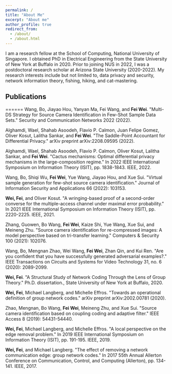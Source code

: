 ```yaml
---
permalink: /
title: "About Me"
excerpt: "About me"
author_profile: true
redirect_from: 
  - /about/
  - /about.html
---
```


I am a research fellow at the School of Computing, National University of Singapore. I obtained PhD in Electrical Engineering from the State University of New York at Buffalo in 2020. Prior to joining NUS in 2022, I was a postdoctoral research scholar at Arizona State University (2020-2022).
My research interests include but not limited to, data privacy and security, network information theory, fishing, hiking, and cat-mastering.

## Publications
======
Wang, Bo, Jiayao Hou, Yanyan Ma, Fei Wang, and **Fei Wei**. "Multi-DS Strategy for Source Camera Identification in Few-Shot Sample Data Sets." Security and Communication Networks 2022 (2022). 

Alghamdi, Wael, Shahab Asoodeh, Flavio P. Calmon, Juan Felipe Gomez, Oliver Kosut, Lalitha Sankar, and **Fei Wei**. "The Saddle-Point Accountant for Differential Privacy." arXiv preprint arXiv:2208.09595 (2022). 

Alghamdi, Wael, Shahab Asoodeh, Flavio P. Calmon, Oliver Kosut, Lalitha Sankar, and **Fei Wei**. "Cactus mechanisms: Optimal differential privacy mechanisms in the large-composition regime." In 2022 IEEE International Symposium on Information Theory (ISIT), pp. 1838-1843. IEEE, 2022. 

Wang, Bo, Shiqi Wu, **Fei Wei**, Yue Wang, Jiayao Hou, and Xue Sui. "Virtual sample generation for few-shot source camera identification." Journal of Information Security and Applications 66 (2022): 103153. 

**Wei, Fei**, and Oliver Kosut. "A wringing-based proof of a second-order converse for the multiple-access channel under maximal error probability." In 2021 IEEE International Symposium on Information Theory (ISIT), pp. 2220-2225. IEEE, 2021. 

Zhang, Guowen, Bo Wang, **Fei Wei**, Kaize Shi, Yue Wang, Xue Sui, and Meineng Zhu. "Source camera identification for re-compressed images: A model perspective based on tri-transfer learning." Computers & Security 100 (2021): 102076. 

Wang, Bo, Mengnan Zhao, Wei Wang, **Fei Wei**, Zhan Qin, and Kui Ren. "Are you confident that you have successfully generated adversarial examples?." IEEE Transactions on Circuits and Systems for Video Technology 31, no. 6 (2020): 2089-2099. 

**Wei, Fei**. "A Structural Study of Network Coding Through the Lens of Group Theory." Ph.D. dissertation., State University of New York at Buffalo, 2020. 

**Wei, Fei**, Michael Langberg, and Michelle Effros. "Towards an operational definition of group network codes." arXiv preprint arXiv:2002.00781 (2020). 

Zhao, Mengnan, Bo Wang, **Fei Wei**, Meineng Zhu, and Xue Sui. "Source camera identification based on coupling coding and adaptive filter." IEEE Access 8 (2019): 54431-54440. 

**Wei, Fei**, Michael Langberg, and Michelle Effros. "A local perspective on the edge removal problem." In 2019 IEEE International Symposium on Information Theory (ISIT), pp. 191-195. IEEE, 2019. 

**Wei, Fei**, and Michael Langberg. "The effect of removing a network communication edge: group network codes." In 2017 55th Annual Allerton Conference on Communication, Control, and Computing (Allerton), pp. 134-141. IEEE, 2017. 
